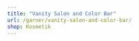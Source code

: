 ```yaml
---
title: "Vanity Salon and Color Bar"
url: /garner/vanity-salon-and-color-bar/
shop: Kosmetik
---
```

